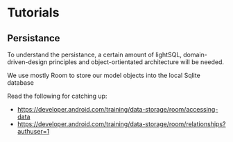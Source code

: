 # Tutorials

## Persistance

To understand the persistance, a certain amount of lightSQL, domain-driven-design principles and object-ortientated
architecture will be needed.

We use mostly Room to store our model objects into the local Sqlite database

Read the following for catching up:

- https://developer.android.com/training/data-storage/room/accessing-data
- https://developer.android.com/training/data-storage/room/relationships?authuser=1


